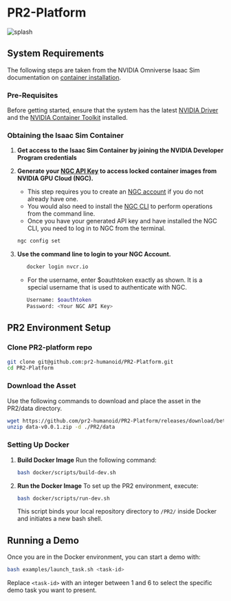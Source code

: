 # PR2-Platform 
![splash](Docs/assets/teaser.png)

## System Requirements

The following steps are taken from the NVIDIA Omniverse Isaac Sim documentation on [container installation](https://docs.omniverse.nvidia.com/isaacsim/latest/installation/install_container.html).

### Pre-Requisites

Before getting started, ensure that the system has the latest [NVIDIA Driver](https://www.nvidia.com/en-us/drivers/unix/) and the [NVIDIA Container Toolkit](https://docs.omniverse.nvidia.com/isaacsim/latest/installation/install_container.html) installed.


### Obtaining the Isaac Sim Container
1. **Get access to the Isaac Sim Container by joining the NVIDIA Developer Program credentials**
2. **Generate your [NGC API Key](https://docs.nvidia.com/ngc/ngc-overview/index.html#generating-api-key) to access locked container images from NVIDIA GPU Cloud (NGC).**
   - This step requires you to create an [NGC account](https://ngc.nvidia.com/signin) if you do not already have one.
   - You would also need to install the [NGC CLI](https://org.ngc.nvidia.com/setup/installers/cli) to perform operations from the command line. 
   - Once you have your generated API key and have installed the NGC CLI, you need to log in to NGC from the terminal.
   ```bash
   ngc config set
   ```

3. **Use the command line to login to your NGC Account.**
   ```bash
      docker login nvcr.io
   ```
   - For the username, enter $oauthtoken exactly as shown. It is a special username that is used to authenticate with NGC.
   ```bash
      Username: $oauthtoken
      Password: <Your NGC API Key>
   ```

 
## PR2 Environment Setup

### Clone PR2-platform repo
   ```bash
   git clone git@github.com:pr2-humanoid/PR2-Platform.git
   cd PR2-Platform
   ```
### Download the Asset
   Use the following commands to download and place the asset in the PR2/data directory. 
   ```bash
   wget https://github.com/pr2-humanoid/PR2-Platform/releases/download/beta/data-v0.0.1.zip
   unzip data-v0.0.1.zip -d ./PR2/data
   ```
      
### Setting Up Docker

1. **Build Docker Image**
   Run the following command:
   ```bash
   bash docker/scripts/build-dev.sh
   ```

2. **Run the Docker Image**
   To set up the PR2 environment, execute:
   ```bash
   bash docker/scripts/run-dev.sh
   ```
   This script binds your local repository directory to `/PR2/` inside Docker and initiates a new bash shell.

## Running a Demo

Once you are in the Docker environment, you can start a demo with:

```bash
bash examples/launch_task.sh <task-id>
```
Replace `<task-id>` with an integer between 1 and 6 to select the specific demo task you want to present.

